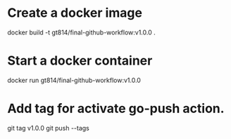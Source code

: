 # Create a docker image
docker build -t gt814/final-github-workflow:v1.0.0 .

# Start a docker container 
docker run gt814/final-github-workflow:v1.0.0

# Add tag for activate go-push action.
git tag v1.0.0
git push --tags 
